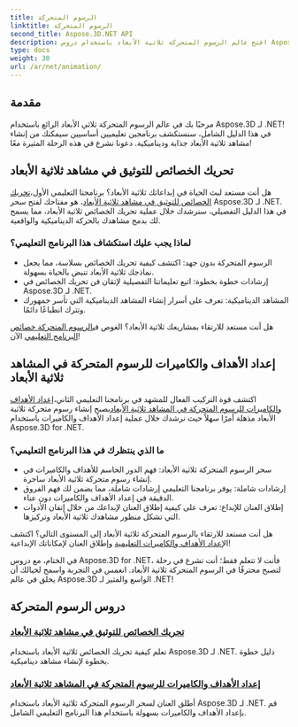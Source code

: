 ```yaml
---
title: الرسوم المتحركة
linktitle: الرسوم المتحركة
second_title: Aspose.3D.NET API
description: افتح عالم الرسوم المتحركة ثلاثية الأبعاد باستخدام دروس Aspose.3D لـ .NET. تعلم كيفية تحريك الخصائص وإعداد الأهداف والكاميرات للمشاهد الديناميكية دون عناء.
type: docs
weight: 30
url: /ar/net/animation/
---
```

## مقدمة

مرحبًا بك في عالم الرسوم المتحركة ثلاثي الأبعاد الرائع باستخدام Aspose.3D لـ .NET! في هذا الدليل الشامل، سنستكشف برنامجين تعليميين أساسيين سيمكنك من إنشاء مشاهد ثلاثية الأبعاد جذابة وديناميكية. دعونا نشرع في هذه الرحلة المثيرة معًا!

## تحريك الخصائص للتوثيق في مشاهد ثلاثية الأبعاد
هل أنت مستعد لبث الحياة في إبداعاتك ثلاثية الأبعاد؟ برنامجنا التعليمي الأول،[تحريك الخصائص للتوثيق في مشاهد ثلاثية الأبعاد](./property-to-document/)، هو مفتاحك لفتح سحر Aspose.3D لـ .NET. في هذا الدليل التفصيلي، سنرشدك خلال عملية تحريك الخصائص ثلاثية الأبعاد، مما يسمح لك بدمج مشاهدك بالحركة الديناميكية والواقعية.

### لماذا يجب عليك استكشاف هذا البرنامج التعليمي؟
- الرسوم المتحركة بدون جهد: اكتشف كيفية تحريك الخصائص بسلاسة، مما يجعل نماذجك ثلاثية الأبعاد تنبض بالحياة بسهولة.
- إرشادات خطوة بخطوة: اتبع تعليماتنا التفصيلية لإتقان فن تحريك الخصائص في Aspose.3D لـ .NET.
- المشاهد الديناميكية: تعرف على أسرار إنشاء المشاهد الديناميكية التي تأسر جمهورك وتترك انطباعًا دائمًا.

 هل أنت مستعد للارتقاء بمشاريعك ثلاثية الأبعاد؟ الغوص في[الرسوم المتحركة خصائص البرنامج التعليمي](./property-to-document/) الآن!

## إعداد الأهداف والكاميرات للرسوم المتحركة في المشاهد ثلاثية الأبعاد
 اكتشف قوة التركيب الفعال للمشهد في برنامجنا التعليمي الثاني،[إعداد الأهداف والكاميرات للرسوم المتحركة في المشاهد ثلاثية الأبعاد](./setup-target-camera/)يصبح إنشاء رسوم متحركة ثلاثية الأبعاد مذهلة أمرًا سهلاً حيث نرشدك خلال عملية إعداد الأهداف والكاميرات باستخدام Aspose.3D for .NET.

### ما الذي ينتظرك في هذا البرنامج التعليمي؟
- سحر الرسوم المتحركة ثلاثية الأبعاد: فهم الدور الحاسم للأهداف والكاميرات في إنشاء رسوم متحركة ثلاثية الأبعاد ساحرة.
- إرشادات شاملة: يوفر برنامجنا التعليمي إرشادات شاملة، مما يضمن لك فهم الفروق الدقيقة في إعداد الأهداف والكاميرات دون عناء.
- إطلاق العنان للإبداع: تعرف على كيفية إطلاق العنان لإبداعك من خلال إتقان الأدوات التي تشكل منظور مشاهدك ثلاثية الأبعاد وتركيزها.

 هل أنت مستعد للارتقاء بالرسوم المتحركة ثلاثية الأبعاد إلى المستوى التالي؟ اكتشف ال[إعداد الأهداف والكاميرات التعليمية](./setup-target-camera/) وإطلاق العنان لإمكاناتك الإبداعية!

في الختام، مع دروس Aspose.3D for .NET، فأنت لا تتعلم فقط؛ أنت تشرع في رحلة لتصبح محترفًا في الرسوم المتحركة ثلاثية الأبعاد. انغمس في التجربة واسمح لخيالك أن يحلق في عالم Aspose.3D الواسع والمثير لـ .NET!
## دروس الرسوم المتحركة
### [تحريك الخصائص للتوثيق في مشاهد ثلاثية الأبعاد](./property-to-document/)
تعلم كيفية تحريك الخصائص ثلاثية الأبعاد باستخدام Aspose.3D لـ .NET. دليل خطوة بخطوة لإنشاء مشاهد ديناميكية.
### [إعداد الأهداف والكاميرات للرسوم المتحركة في المشاهد ثلاثية الأبعاد](./setup-target-camera/)
أطلق العنان لسحر الرسوم المتحركة ثلاثية الأبعاد باستخدام Aspose.3D لـ .NET. قم بإعداد الأهداف والكاميرات بسهولة باستخدام هذا البرنامج التعليمي الشامل.